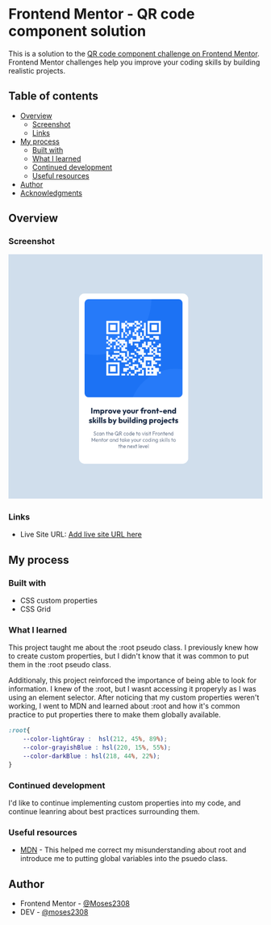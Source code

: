 # Frontend Mentor - QR code component solution

This is a solution to the [QR code component challenge on Frontend Mentor](https://www.frontendmentor.io/challenges/qr-code-component-iux_sIO_H). Frontend Mentor challenges help you improve your coding skills by building realistic projects. 

## Table of contents

- [Overview](#overview)
  - [Screenshot](#screenshot)
  - [Links](#links)
- [My process](#my-process)
  - [Built with](#built-with)
  - [What I learned](#what-i-learned)
  - [Continued development](#continued-development)
  - [Useful resources](#useful-resources)
- [Author](#author)
- [Acknowledgments](#acknowledgments)

## Overview

### Screenshot

![](./images/finished.png)

### Links

- Live Site URL: [Add live site URL here](https://zingy-moonbeam-0de360.netlify.app/)

## My process

### Built with

- CSS custom properties
- CSS Grid

### What I learned

This project taught me about the :root pseudo class. I previously knew how to create custom properties,
but I didn't know that it was common to put them in the :root pseudo class.

Additionaly, this project reinforced the importance of being able to look for information. I knew of the :root, but 
I wasnt accessing it properyly as I was using an element selector. After noticing that my custom properties weren't working, I went to MDN and learned about :root and how it's common practice to put properties there to make them globally available.


```css
:root{
    --color-lightGray :  hsl(212, 45%, 89%);
    --color-grayishBlue : hsl(220, 15%, 55%);
    --color-darkBlue : hsl(218, 44%, 22%);
}
```

### Continued development

I'd like to continue implementing custom properties into my code, and continue leanring about best practices surrounding them.

### Useful resources

- [MDN](https://developer.mozilla.org/en-US/docs/Web/CSS/:root) - This helped me correct my misunderstanding about root and introduce me to putting global variables into the psuedo class.

## Author

- Frontend Mentor - [@Moses2308](https://www.frontendmentor.io/profile/moses2308)
- DEV - [@moses2308](https://dev.to/moses2308)
